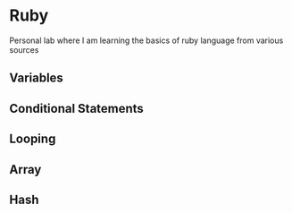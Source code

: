 # Ruby
Personal lab where I am learning the basics of ruby language from various sources

## Variables

## Conditional Statements

## Looping

## Array

## Hash